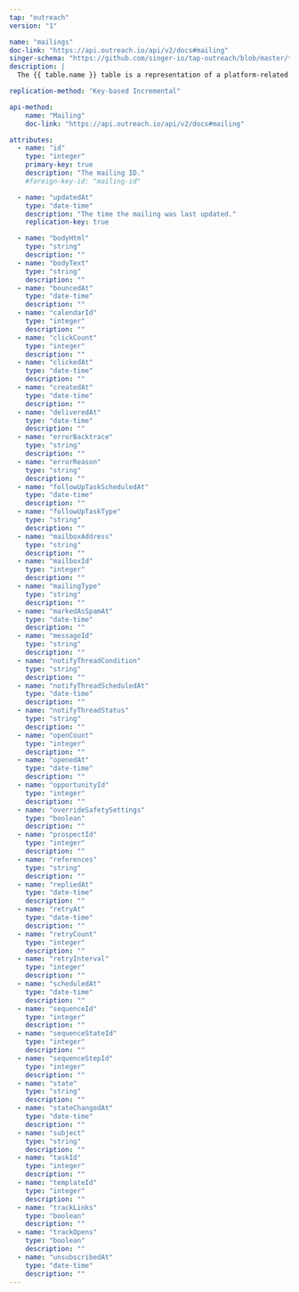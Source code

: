 ```yaml
---
tap: "outreach"
version: "1"

name: "mailings"
doc-link: "https://api.outreach.io/api/v2/docs#mailing"
singer-schema: "https://github.com/singer-io/tap-outreach/blob/master/tap_outreach/schemas/mailings.json"
description: |
  The {{ table.name }} table is a representation of a platform-related table.

replication-method: "Key-based Incremental"

api-method:
    name: "Mailing"
    doc-link: "https://api.outreach.io/api/v2/docs#mailing"

attributes:
  - name: "id"
    type: "integer"
    primary-key: true
    description: "The mailing ID."
    #foreign-key-id: "mailing-id"

  - name: "updatedAt"
    type: "date-time"
    description: "The time the mailing was last updated."
    replication-key: true

  - name: "bodyHtml"
    type: "string"
    description: ""
  - name: "bodyText"
    type: "string"
    description: ""
  - name: "bouncedAt"
    type: "date-time"
    description: ""
  - name: "calendarId"
    type: "integer"
    description: ""
  - name: "clickCount"
    type: "integer"
    description: ""
  - name: "clickedAt"
    type: "date-time"
    description: ""
  - name: "createdAt"
    type: "date-time"
    description: ""
  - name: "deliveredAt"
    type: "date-time"
    description: ""
  - name: "errorBacktrace"
    type: "string"
    description: ""
  - name: "errorReason"
    type: "string"
    description: ""
  - name: "followUpTaskScheduledAt"
    type: "date-time"
    description: ""
  - name: "followUpTaskType"
    type: "string"
    description: ""
  - name: "mailboxAddress"
    type: "string"
    description: ""
  - name: "mailboxId"
    type: "integer"
    description: ""
  - name: "mailingType"
    type: "string"
    description: ""
  - name: "markedAsSpamAt"
    type: "date-time"
    description: ""
  - name: "messageId"
    type: "string"
    description: ""
  - name: "notifyThreadCondition"
    type: "string"
    description: ""
  - name: "notifyThreadScheduledAt"
    type: "date-time"
    description: ""
  - name: "notifyThreadStatus"
    type: "string"
    description: ""
  - name: "openCount"
    type: "integer"
    description: ""
  - name: "openedAt"
    type: "date-time"
    description: ""
  - name: "opportunityId"
    type: "integer"
    description: ""
  - name: "overrideSafetySettings"
    type: "boolean"
    description: ""
  - name: "prospectId"
    type: "integer"
    description: ""
  - name: "references"
    type: "string"
    description: ""
  - name: "repliedAt"
    type: "date-time"
    description: ""
  - name: "retryAt"
    type: "date-time"
    description: ""
  - name: "retryCount"
    type: "integer"
    description: ""
  - name: "retryInterval"
    type: "integer"
    description: ""
  - name: "scheduledAt"
    type: "date-time"
    description: ""
  - name: "sequenceId"
    type: "integer"
    description: ""
  - name: "sequenceStateId"
    type: "integer"
    description: ""
  - name: "sequenceStepId"
    type: "integer"
    description: ""
  - name: "state"
    type: "string"
    description: ""
  - name: "stateChangedAt"
    type: "date-time"
    description: ""
  - name: "subject"
    type: "string"
    description: ""
  - name: "taskId"
    type: "integer"
    description: ""
  - name: "templateId"
    type: "integer"
    description: ""
  - name: "trackLinks"
    type: "boolean"
    description: ""
  - name: "trackOpens"
    type: "boolean"
    description: ""
  - name: "unsubscribedAt"
    type: "date-time"
    description: ""
---
```

